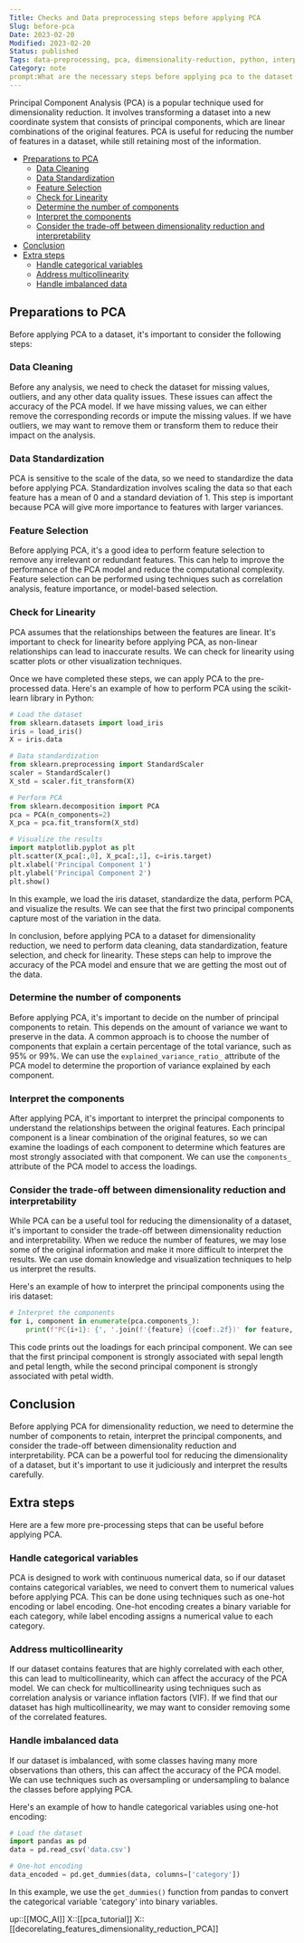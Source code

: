 ```yaml
---
Title: Checks and Data preprocessing steps before applying PCA
Slug: before-pca
Date: 2023-02-20
Modified: 2023-02-20
Status: published
Tags: data-preprocessing, pca, dimensionality-reduction, python, interpretability, categorical-variables, multicollinearity, imbalanced-data
Category: note
prompt:What are the necessary steps before applying pca to the dataset for dimensionality reduction. What we need to check, are there any pre-processing steps required? Give me long blog text. Suggest illustrations. Give me python code snippets that illustrate required steps of analysis or pre-processing. Write post using first person narration.
---
```

Principal Component Analysis (PCA) is a popular technique used for dimensionality reduction. It involves transforming a dataset into a new coordinate system that consists of principal components, which are linear combinations of the original features. PCA is useful for reducing the number of features in a dataset, while still retaining most of the information.

<!-- MarkdownTOC levels="2,3" autolink="true" autoanchor="true" -->

- [Preparations to PCA](#preparations-to-pca)
    - [Data Cleaning](#data-cleaning)
    - [Data Standardization](#data-standardization)
    - [Feature Selection](#feature-selection)
    - [Check for Linearity](#check-for-linearity)
    - [Determine the number of components](#determine-the-number-of-components)
    - [Interpret the components](#interpret-the-components)
    - [Consider the trade-off between dimensionality reduction and interpretability](#consider-the-trade-off-between-dimensionality-reduction-and-interpretability)
- [Conclusion](#conclusion)
- [Extra steps](#extra-steps)
    - [Handle categorical variables](#handle-categorical-variables)
    - [Address multicollinearity](#address-multicollinearity)
    - [Handle imbalanced data](#handle-imbalanced-data)

<!-- /MarkdownTOC -->

<a id="preparations-to-pca"></a>
## Preparations to PCA
Before applying PCA to a dataset, it's important to consider the following steps:

<a id="data-cleaning"></a>
### Data Cleaning
Before any analysis, we need to check the dataset for missing values, outliers, and any other data quality issues. These issues can affect the accuracy of the PCA model. If we have missing values, we can either remove the corresponding records or impute the missing values. If we have outliers, we may want to remove them or transform them to reduce their impact on the analysis.
    
<a id="data-standardization"></a>
### Data Standardization
PCA is sensitive to the scale of the data, so we need to standardize the data before applying PCA. Standardization involves scaling the data so that each feature has a mean of 0 and a standard deviation of 1. This step is important because PCA will give more importance to features with larger variances.
    
<a id="feature-selection"></a>
### Feature Selection
Before applying PCA, it's a good idea to perform feature selection to remove any irrelevant or redundant features. This can help to improve the performance of the PCA model and reduce the computational complexity. Feature selection can be performed using techniques such as correlation analysis, feature importance, or model-based selection.
    
<a id="check-for-linearity"></a>
### Check for Linearity
PCA assumes that the relationships between the features are linear. It's important to check for linearity before applying PCA, as non-linear relationships can lead to inaccurate results. We can check for linearity using scatter plots or other visualization techniques.

Once we have completed these steps, we can apply PCA to the pre-processed data. Here's an example of how to perform PCA using the scikit-learn library in Python:

```python
# Load the dataset
from sklearn.datasets import load_iris
iris = load_iris()
X = iris.data

# Data standardization
from sklearn.preprocessing import StandardScaler
scaler = StandardScaler()
X_std = scaler.fit_transform(X)

# Perform PCA
from sklearn.decomposition import PCA
pca = PCA(n_components=2)
X_pca = pca.fit_transform(X_std)

# Visualize the results
import matplotlib.pyplot as plt
plt.scatter(X_pca[:,0], X_pca[:,1], c=iris.target)
plt.xlabel('Principal Component 1')
plt.ylabel('Principal Component 2')
plt.show()
```

In this example, we load the iris dataset, standardize the data, perform PCA, and visualize the results. We can see that the first two principal components capture most of the variation in the data.

In conclusion, before applying PCA to a dataset for dimensionality reduction, we need to perform data cleaning, data standardization, feature selection, and check for linearity. These steps can help to improve the accuracy of the PCA model and ensure that we are getting the most out of the data.

<a id="determine-the-number-of-components"></a>
### Determine the number of components
Before applying PCA, it's important to decide on the number of principal components to retain. This depends on the amount of variance we want to preserve in the data. A common approach is to choose the number of components that explain a certain percentage of the total variance, such as 95% or 99%. We can use the `explained_variance_ratio_` attribute of the PCA model to determine the proportion of variance explained by each component.
    
<a id="interpret-the-components"></a>
### Interpret the components
After applying PCA, it's important to interpret the principal components to understand the relationships between the original features. Each principal component is a linear combination of the original features, so we can examine the loadings of each component to determine which features are most strongly associated with that component. We can use the `components_` attribute of the PCA model to access the loadings.
    
<a id="consider-the-trade-off-between-dimensionality-reduction-and-interpretability"></a>
### Consider the trade-off between dimensionality reduction and interpretability
While PCA can be a useful tool for reducing the dimensionality of a dataset, it's important to consider the trade-off between dimensionality reduction and interpretability. When we reduce the number of features, we may lose some of the original information and make it more difficult to interpret the results. We can use domain knowledge and visualization techniques to help us interpret the results.
    

Here's an example of how to interpret the principal components using the iris dataset:

```python
# Interpret the components
for i, component in enumerate(pca.components_):
    print(f"PC{i+1}: {', '.join(f'{feature} ({coef:.2f})' for feature, coef in zip(iris.feature_names, component))}")

```

This code prints out the loadings for each principal component. We can see that the first principal component is strongly associated with sepal length and petal length, while the second principal component is strongly associated with petal width.

<a id="conclusion"></a>
## Conclusion
Before applying PCA for dimensionality reduction, we need to determine the number of components to retain, interpret the principal components, and consider the trade-off between dimensionality reduction and interpretability. PCA can be a powerful tool for reducing the dimensionality of a dataset, but it's important to use it judiciously and interpret the results carefully.

<a id="extra-steps"></a>
## Extra steps
Here are a few more pre-processing steps that can be useful before applying PCA.

<a id="handle-categorical-variables"></a>
### Handle categorical variables

PCA is designed to work with continuous numerical data, so if our dataset contains categorical variables, we need to convert them to numerical values before applying PCA. This can be done using techniques such as one-hot encoding or label encoding. One-hot encoding creates a binary variable for each category, while label encoding assigns a numerical value to each category.
    
<a id="address-multicollinearity"></a>
### Address multicollinearity
If our dataset contains features that are highly correlated with each other, this can lead to multicollinearity, which can affect the accuracy of the PCA model. We can check for multicollinearity using techniques such as correlation analysis or variance inflation factors (VIF). If we find that our dataset has high multicollinearity, we may want to consider removing some of the correlated features.
    
<a id="handle-imbalanced-data"></a>
### Handle imbalanced data
If our dataset is imbalanced, with some classes having many more observations than others, this can affect the accuracy of the PCA model. We can use techniques such as oversampling or undersampling to balance the classes before applying PCA.
    

Here's an example of how to handle categorical variables using one-hot encoding:

```python
# Load the dataset
import pandas as pd
data = pd.read_csv('data.csv')

# One-hot encoding
data_encoded = pd.get_dummies(data, columns=['category'])

```
In this example, we use the `get_dummies()` function from pandas to convert the categorical variable 'category' into binary variables.

up::[[MOC_AI]]
X::[[pca_tutorial]]
X::[[decorelating_features_dimensionality_reduction_PCA]]